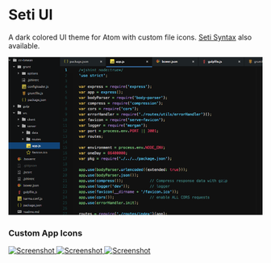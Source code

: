 # Seti UI

A dark colored UI theme for Atom with custom file icons. [Seti Syntax](https://atom.io/themes/seti-syntax) also available.

![Screenshot](https://github.com/jesseweed/seti-ui/raw/master/screenshot.png)


### Custom App Icons
[ ![Screenshot](https://github.com/jesseweed/seti-syntax/raw/master/_icons/circular/circular-128x128.png) ](_icons/circular/)
[ ![Screenshot](https://github.com/jesseweed/seti-syntax/raw/master/_icons/rounded/rounded-128x128.png) ](_icons/rounded/)
[ ![Screenshot](https://github.com/jesseweed/seti-syntax/raw/master/_icons/squared/squared-128x128.png) ](_icons/squared/)
